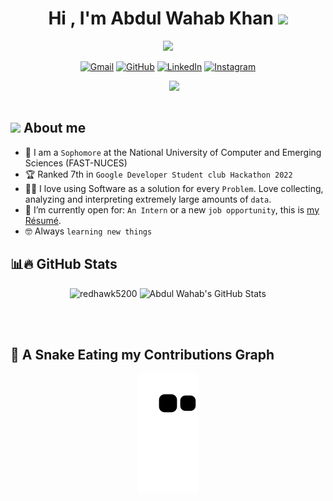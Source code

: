 <!--
### Hi there 👋

**redhawk5200/redhawk520** is a ✨ _special_ ✨ repository because its `README.md` (this file) appears on your GitHub profile.

Here are some ideas to get you started:

- 🔭 I’m currently working on ...
- 🌱 I’m currently learning ...
- 👯 I’m looking to collaborate on ...
- 🤔 I’m looking for help with ...
- 💬 Ask me about ...
- 📫 How to reach me: ...
- 😄 Pronouns: ...
- ⚡ Fun fact: ...
-->

<h1 align="center">Hi , I'm Abdul Wahab Khan <img src="https://media.giphy.com/media/hvRJCLFzcasrR4ia7z/giphy.gif" width="35"></h1>
<p align="center">
  <a href="https://github.com/DenverCoder1/readme-typing-svg"><img src="https://readme-typing-svg.herokuapp.com?lines=Software+Engineering+Student;Data+Scientist;GDSC+Hackathon+2022+qualifier;Student+at+FAST-NUCES;Machine+Learning+Enthusiast;Studying+AWS+Cloud+Partitioner;Always%20learning%20new%20things&center=true&width=500&height=50"></a>
</p>

<p align="center">
	<a href="mailto:abdulwahab052001@gmail.com"><img img src="https://img.shields.io/badge/gmail-%23EA4335.svg?style=plastic&logo=gmail&logoColor=white" alt="Gmail"/></a>
	<a href="https://github.com/redhawk5200"><img src="https://img.shields.io/badge/github-%23181717.svg?style=plastic&logo=github&logoColor=white" alt="GitHub"/></a>
	<a href="https://www.linkedin.com/in/abdul-wahab-khan-b20a98229/"><img src="https://img.shields.io/badge/linkedin-%230A66C2.svg?style=plastic&logo=linkedin&logoColor=white" alt="LinkedIn"/></a>
	<a href="https://www.instagram.com/mikekowlski/"><img src="https://img.shields.io/badge/instagram-%23E4405F.svg?style=plastic&logo=instagram&logoColor=white" alt="Instagram"/></a>
</p>

<img align="right" src="https://user-images.githubusercontent.com/63050133/156676671-d5b2e362-97d4-4404-9447-dd71ddfea82f.gif" width = 250px/>

<br><br>

## <img src = "https://user-images.githubusercontent.com/63050133/156777293-72a6e681-2582-4a9d-ad92-09d1181d47c7.gif" width = 50px>  About me
- :school: I am a `Sophomore` at the National University of Computer and Emerging Sciences (FAST-NUCES)
- :trophy: Ranked 7th in `Google Developer Student club Hackathon 2022`  
- :technologist: I love using Software as a solution for every `Problem`. Love collecting, analyzing and interpreting extremely large amounts of `data`.
- :thinking: I’m currently open for: `An Intern` or a new `job opportunity`, this is [my Résumé](https://drive.google.com/file/d/1xC2d-YvTGODHdo3ghYZcwwGSBSNZpdLf/view?usp=sharing).
- :nerd_face: Always `learning new things`

## 📊🔥 GitHub Stats

<p align="center">
  <img src="https://github-readme-streak-stats.herokuapp.com/?user=redhawk5200&theme=algolia" alt="redhawk5200" />
  <img src="https://github-readme-stats.vercel.app/api?username=redhawk5200&show_icons=true&line_height=27&count_private=true&theme=algolia&include_all_commits=true" alt="Abdul Wahab's GitHub Stats" />
  </p>

</details>

</br></br>
	
## 🐍 A Snake Eating my Contributions Graph
	
<p align = "center">
	<img src = "https://github.com/redhawk5200/redhawk5200/blob/output/github-contribution-grid-snake.svg" alt = "Snake Game"/>
</p>


